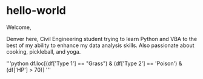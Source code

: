 # hello-world

Welcome,

Denver here, Civil Engineering student trying to learn Python and VBA to the best of my ability to enhance my data analysis skills. Also passionate about cooking, pickleball, and yoga.

'''python
  df.loc[(df['Type 1'] == "Grass") & (df['Type 2'] == 'Poison') & (df['HP'] > 70)]
'''

